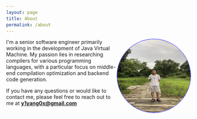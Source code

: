 ```yaml
---
layout: page
title: About
permalink: /about
---
```

<img align="right" src="../assets/images/avatar.jpg" alt="avatar" width="200" height="200" style="border-radius: 50%; border: 1px solid blue;" />


I'm a senior software engineer primarily working in the development of Java Virtual Machine. My passion lies in researching compilers for various programming languages, with a particular focus on middle-end compilation optimization and backend code generation.


If you have any questions or would like to contact me, please feel free to reach out to me at **y1yang0x@gmail.com**